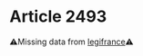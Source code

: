 # Article 2493

⚠️Missing data from [legifrance](https://www.legifrance.gouv.fr/codes/article_lc/LEGIARTI000006450482)⚠️